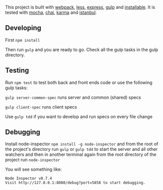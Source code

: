 This project is built with [webpack](http://webpack.github.io/), [less](http://lesscss.org/), [express](http://expressjs.com/), [gulp](http://gulpjs.com/) and [installable](https://www.npmjs.org/package/installable).
It is tested with [mocha](http://visionmedia.github.io/mocha/), [chai](http://chaijs.com/), [karma](http://karma-runner.github.io/) and [istanbul](http://gotwarlost.github.io/istanbul/).

## Developing
First `npm install`

Then run `gulp` and you are ready to go. Check all the gulp tasks in the gulp directory.

## Testing
Run `npm test` to test both back and front ends code or use the following gulp tasks:

`gulp server-common-spec` runs server and common (shared) specs

`gulp client-spec` runs client specs

Use `gulp tdd` if you want to develop and run specs on every file change

## Debugging
Install node-inspector
`npm install -g node-inspector`
and from the root of the project's directory run 
`gulp` or `gulp tdd` to start the server and all other watchers
and then in another terminal again from the root directory of the project run
`node-inspector`

You will see something like:
```
Node Inspector v0.7.4
Visit http://127.0.0.1:8080/debug?port=5858 to start debugging.
```
